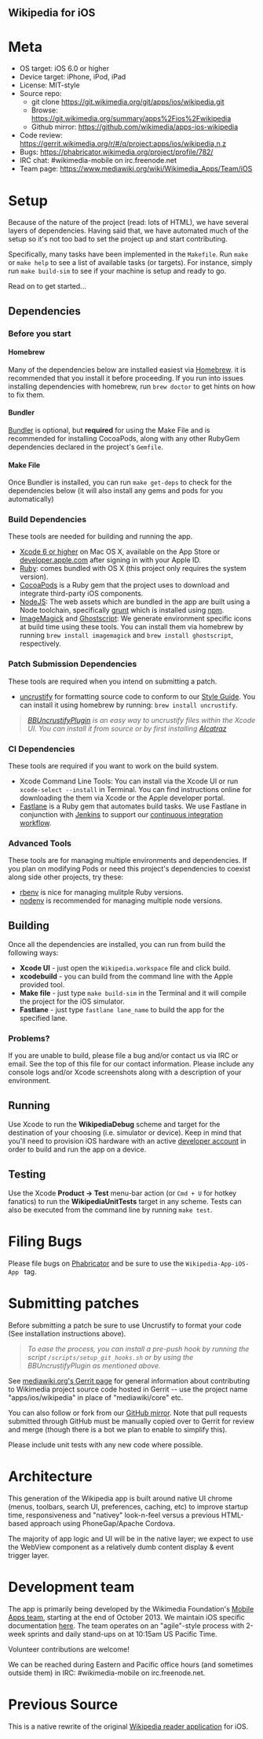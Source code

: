 Wikipedia for iOS
-----

# Meta
* OS target: iOS 6.0 or higher
* Device target: iPhone, iPod, iPad
* License: MIT-style
* Source repo:
  * git clone https://git.wikimedia.org/git/apps/ios/wikipedia.git
  * Browse: https://git.wikimedia.org/summary/apps%2Fios%2Fwikipedia
  * Github mirror: https://github.com/wikimedia/apps-ios-wikipedia
* Code review: https://gerrit.wikimedia.org/r/#/q/project:apps/ios/wikipedia,n,z
* Bugs: https://phabricator.wikimedia.org/project/profile/782/
* IRC chat: #wikimedia-mobile on irc.freenode.net
* Team page: https://www.mediawiki.org/wiki/Wikimedia_Apps/Team/iOS

# Setup
Because of the nature of the project (read: lots of HTML), we have several layers of dependencies. Having said that, we have automated much of the setup so it's not too bad to set the project up and start contributing. 

Specifically, many tasks have been implemented in the `Makefile`. Run `make` or `make help` to see a list of available tasks (or targets).   For instance, simply run  `make build-sim` to see if your machine is setup and ready to go.

Read on to get started…

## Dependencies

### Before you start
#### Homebrew
Many of the dependencies below are installed easiest via [Homebrew](http://brew.sh). it is recommended that you install it before proceeding. If you run into issues installing dependencies with homebrew, run `brew doctor` to get hints on how to fix them.
#### Bundler
[Bundler](http://bundler.io/) is optional, but **required** for using the Make File and is recommended for installing CocoaPods, along with any other RubyGem dependencies declared in the project's `Gemfile`. 
#### Make File
Once Bundler is installed, you can run `make get-deps` to check for the dependencies below (it will also install any gems and pods for you automatically)

### Build Dependencies
These tools are needed for building and running the app.
- [Xcode 6 or higher](https://itunes.apple.com/us/app/xcode/id497799835) on Mac OS X, available on the App Store or [developer.apple.com](https://developer.apple.com/) after signing in with your Apple ID.  
- [Ruby](https://www.ruby-lang.org/en/): comes bundled with OS X (this project only requires the system version).
- [CocoaPods](cocoapods.org) is a Ruby gem that the project uses to download and integrate third-party iOS components.  
- [NodeJS](https://nodejs.org): The web assets which are bundled in the app are built using a Node toolchain, specifically [grunt](http://gruntjs.com) which is installed using [npm](npmjs.com).
- [ImageMagick](http://www.imagemagick.org) and [Ghostscript](http://www.ghostscript.com): We generate environment specific icons at build time using these tools. You can install them via homebrew by running `brew install imagemagick` and `brew install ghostscript`, respectively.

### Patch Submission Dependencies
These tools are required when you intend on submitting a patch.
- [uncrustify](http://uncrustify.sourceforge.net) for formatting source code to conform to our [Style Guide](https://www.mediawiki.org/wiki/Wikimedia_Apps/Team/iOS/ObjectiveCStyleGuide). You can install it using homebrew by running: `brew install uncrustify`.
> _[BBUncrustifyPlugin](https://github.com/benoitsan/BBUncrustifyPlugin-Xcode) is an easy way to uncrustify files within the Xcode UI. You can install it from source or by first installing [Alcatraz](http://alcatraz.io)_

### CI Dependencies
These tools are required if you want to work on the build system.
- Xcode Command Line Tools: You can install via the Xcode UI or run `xcode-select --install` in Terminal. You can find instructions online for downloading the them via Xcode or the Apple developer portal.
- [Fastlane](https://github.com/KrauseFx/fastlane) is a Ruby gem that automates build tasks. We use Fastlane in conjunction with [Jenkins](https://jenkins-ci.org)  to support our [continuous integration workflow](https://www.mediawiki.org/wiki/Wikimedia_Apps/Team/iOS/CI).

### Advanced Tools
These tools are for managing multiple environments and dependencies. If you plan on modifying Pods or need this project's dependencies to coexist along side other projects, try these:
- [rbenv](https://github.com/sstephenson/rbenv) is nice for managing mulitple Ruby versions.
- [nodenv](https://github.com/OiNutter/nodenv) is recommended for managing multiple node versions.

## Building
Once all the dependencies are installed, you can run from build the following ways:
- **Xcode UI** - just open the `Wikipedia.workspace` file and click build.
- **xcodebuild** - you can build from the command line with the Apple provided tool.
- **Make file** - just type `make build-sim` in the Terminal and it will compile the project for the iOS simulator.
- **Fastlane** - just type `fastlane lane_name` to build the app for the specified lane.

### Problems?
If you are unable to build, please file a bug and/or contact us via IRC or email. See the top of this file for our contact information. Please include any console logs and/or Xcode screenshots along with a description of your environment.

## Running
Use Xcode to run the **WikipediaDebug** scheme and target for the destination of your choosing (i.e. simulator or device). Keep in mind that you'll need to provision iOS hardware with an active [developer account](https://developer.apple.com/devcenter/ios/index.action) in order to build and run the app on a device.

## Testing
Use the Xcode **Product -> Test** menu-bar action (or `Cmd + U` for hotkey fanatics) to run the **WikipediaUnitTests** target in any scheme.  Tests can also be executed from the command line by running `make test`.

# Filing Bugs
Please file bugs on [Phabricator](https://phabricator.wikimedia.org/project/profile/782/) and be sure to use the `Wikipedia-App-iOS-App ` tag.

# Submitting patches
Before submitting a patch be sure to use Uncrustify to format your code (See installation instructions above). 

> _To ease the process, you can install a pre-push hook by running the script  ```/scripts/setup_git_hooks.sh``` or by using the BBUncrustifyPlugin as mentioned above._

See [mediawiki.org's Gerrit page](https://www.mediawiki.org/wiki/Gerrit) for general information about contributing to Wikimedia project source code hosted in Gerrit -- use the project name "apps/ios/wikipedia" in place of "mediawiki/core" etc.

You can also follow or fork from our [GitHub mirror](https://github.com/wikimedia/apps-ios-wikipedia). Note that pull requests submitted through GitHub must be manually copied over to Gerrit for review and merge (though there is a bot we plan to enable to simplify this).

Please include unit tests with any new code where possible.

# Architecture
This generation of the Wikipedia app is built around native UI chrome (menus, toolbars, search UI, preferences, caching, etc) to improve startup time, responsiveness and "nativey" look-n-feel versus a previous HTML-based approach using PhoneGap/Apache Cordova.

The majority of app logic and UI will be in the native layer; we expect to use the WebView component as a relatively dumb content display & event trigger layer.

# Development team
The app is primarily being developed by the Wikimedia Foundation's [Mobile Apps team](https://www.mediawiki.org/wiki/Wikimedia_Apps/Team), starting at the end of October 2013. We maintain iOS specific documentation [here](https://www.mediawiki.org/wiki/Wikimedia_Apps/Team/iOS). The team operates on an "agile"-style process with 2-week sprints and daily stand-ups on at 10:15am US Pacific Time.

Volunteer contributions are welcome!

We can be reached during Eastern and Pacific office hours (and sometimes outside them) in IRC: #wikimedia-mobile on irc.freenode.net.

# Previous Source
This is a native rewrite of the original [Wikipedia reader application](https://www.mediawiki.org/wiki/Wikimedia_Apps/Wikipedia) for iOS.

